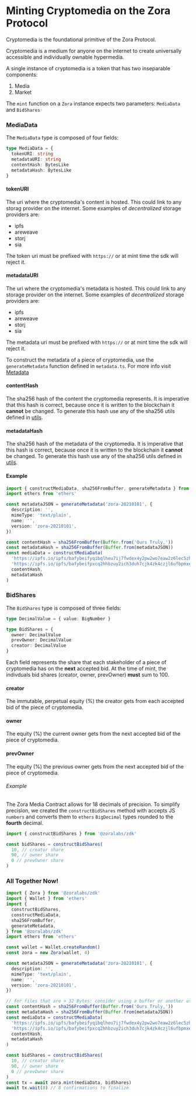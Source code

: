 # Minting Cryptomedia on the Zora Protocol

Cryptomedia is the foundational primitive of the Zora Protocol.

Cryptomedia is a medium for anyone on the internet to create universally accessible and individually ownable hypermedia.

A single instance of cryptomedia is a token that has two inseparable components:

1. Media
2. Market

The `mint` function on a `Zora` instance expects two parameters: `MediaData` and `BidShares`

### MediaData

The `MediaData` type is composed of four fields:

```typescript
type MediaData = {
  tokenURI: string
  metadataURI: string
  contentHash: BytesLike
  metadataHash: BytesLike
}
```

#### tokenURI

The uri where the cryptomedia's content is hosted. This could link to any storag provider on the internet. Some examples of _decentralized_ storage providers are:

- ipfs
- areweave
- storj
- sia

The token uri must be prefixed with `https://` or at mint time the sdk will reject it.

#### metadataURI

The uri where the cryptomedia's metadata is hosted. This could link to any storage provider on the internet. Some examples of _decentralized_ storage providers are:

- ipfs
- areweave
- storj
- sia

The metadata uri must be prefixed with `https://` or at mint time the sdk will reject it.

To construct the metadata of a piece of cryptomedia, use the `generateMetadata` function defined in `metadata.ts`. For more info visit [Metadata](../reference/metadata)

#### contentHash

The sha256 hash of the content the cryptomedia represents. It is imperative that this hash is correct, because once it is written to the blockchain it **cannot** be changed.
To generate this hash use any of the sha256 utils defined in [utils](../reference/utils).

#### metadataHash

The sha256 hash of the metadata of the cryptomedia. It is imperative that this hash is correct, because once it is written to the blockchain it **cannot** be changed.
To generate this hash use any of the sha256 utils defined in [utils](../reference/utils).

#### Example

```typescript
import { constructMediaData, sha256FromBuffer, generateMetadata } from '@zoralabs/zdk'
import ethers from 'ethers'

const metadataJSON = generateMetadata('zora-20210101', {
  description: '',
  mimeType: 'text/plain',
  name: '',
  version: 'zora-20210101',
})

const contentHash = sha256FromBuffer(Buffer.from('Ours Truly,'))
const metadataHash = sha256FromBuffer(Buffer.from(metadataJSON))
const mediaData = constructMediaData(
  'https://ipfs.io/ipfs/bafybeifyqibqlheu7ij7fwdex4y2pw2wo7eaw2z6lec5zhbxu3cvxul6h4',
  'https://ipfs.io/ipfs/bafybeifpxcq2hhbzuy2ich3duh7cjk4zk4czjl6ufbpmxep247ugwzsny4',
  contentHash,
  metadataHash
)
```

### BidShares

The `BidShares` type is composed of three fields:

```typescript
type DecimalValue = { value: BigNumber }

type BidShares = {
  owner: DecimalValue
  prevOwner: DecimalValue
  creator: DecimalValue
}
```

Each field represents the share that each stakeholder of a piece of cryptomedia has on the **next** accepted bid. At the time of mint, the indivduals bid shares (creator, owner, prevOwner) **must** sum to 100.

#### creator

The immutable, perpetual equity (%) the creator gets from each accepted bid of the piece of cryptomedia.

#### owner

The equity (%) the current owner gets from the next accepted bid of the piece of cryptomedia.

#### prevOwner

The equity (%) the previous owner gets from the next accepted bid of the piece of cryptomedia.

###### Example

The Zora Media Contract allows for 18 decimals of precision. To simplify precision, we created the `constructBidShares` method with accepts JS `numbers` and converts them to `ethers` `BigDecimal` types rounded to the **fourth** decimal.

```typescript
import { constructBidShares } from '@zoralabs/zdk'

const bidShares = constructBidShares(
  10, // creator share
  90, // owner share
  0 // prevOwner share
)
```

### All Together Now!

```typescript
import { Zora } from '@zoralabs/zdk'
import { Wallet } from 'ethers'
import {
  constructBidShares,
  constructMediaData,
  sha256FromBuffer,
  generateMetadata,
} from '@zoralabs/zdk'
import ethers from 'ethers'

const wallet = Wallet.createRandom()
const zora = new Zora(wallet, 4)

const metadataJSON = generateMetadata('zora-20210101', {
  description: '',
  mimeType: 'text/plain',
  name: '',
  version: 'zora-20210101',
})

// for files that are > 32 Bytes: consider using a buffer or another utility to generate the hex string
const contentHash = sha256FromBuffer(Buffer.from('Ours Truly,'))
const metadataHash = sha256FromBuffer(Buffer.from(metadataJSON))
const mediaData = constructMediaData(
  'https://ipfs.io/ipfs/bafybeifyqibqlheu7ij7fwdex4y2pw2wo7eaw2z6lec5zhbxu3cvxul6h4',
  'https://ipfs.io/ipfs/bafybeifpxcq2hhbzuy2ich3duh7cjk4zk4czjl6ufbpmxep247ugwzsny4',
  contentHash,
  metadataHash
)

const bidShares = constructBidShares(
  10, // creator share
  90, // owner share
  0 // prevOwner share
)
const tx = await zora.mint(mediaData, bidShares)
await tx.wait(8) // 8 confirmations to finalize
```
